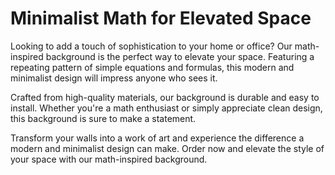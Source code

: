 <!--font:Poppins-->

# Minimalist Math for Elevated Space

Looking to add a touch of sophistication to your home or office? Our math-inspired background is the perfect way to elevate your space. Featuring a repeating pattern of simple equations and formulas, this modern and minimalist design will impress anyone who sees it.

Crafted from high-quality materials, our background is durable and easy to install. Whether you're a math enthusiast or simply appreciate clean design, this background is sure to make a statement.

Transform your walls into a work of art and experience the difference a modern and minimalist design can make. Order now and elevate the style of your space with our math-inspired background.

<!--

Write me markdown content of website with wallpaper:

"A wallpaper featuring a repeating pattern of simple equations and formulas, arranged in a minimalist and modern design."

The header of the page should not be copy of the text but rather a real content of the website which is using this wallpaper.


---


# Math-inspired Wallpaper for Your Modern Space

Add a touch of sophistication to your home or office with our math-inspired wallpaper. The repeating pattern of simple equations and formulas creates a minimalist and modern design that is sure to impress. 

Our wallpaper is made from high-quality materials, ensuring durability and easy installation. Whether you're a math enthusiast or simply appreciate the beauty of clean design, this wallpaper is the perfect addition to any space.

Order now and transform your walls into a work of art!


---


Heading should not include word "wallpaper". The website should not be about the wallpaper itself, wallpaper is just a related background, rewrite whole content.


---


# Elevate Your Space with a Modern and Minimalist Design

Looking for a way to add sophistication and style to your home or office? Our math-inspired background is the perfect solution. The repeating pattern of simple equations and formulas creates a minimalist and modern design that will elevate any space.

Made from high-quality materials, our background is durable and easy to install. Whether you're a math enthusiast or simply appreciate the beauty of clean design, this background is sure to impress.

Transform your walls into a work of art and add a touch of sophistication to your space. Order now and experience the difference a modern and minimalist design can make.


---


Heading is too long, rewrite whole content.


---


# Add Sophistication to Your Space with a Modern and Minimalist Background

Looking for a way to elevate the style of your home or office? Our math-inspired background is the perfect solution. With a repeating pattern of simple equations and formulas, this modern and minimalist design will add sophistication to any space.

Crafted from high-quality materials, our background is durable and easy to install. Whether you're a math enthusiast or simply appreciate clean design, this background is sure to impress.

Transform your walls into a work of art and experience the difference a modern and minimalist design can make. Order now and add a touch of sophistication to your space.


---


Heading is too long, rewrite whole content.


---


# Elevate Your Space with a Modern and Minimalist Math-Inspired Background

Looking to add a touch of sophistication to your home or office? Our math-inspired background is the perfect way to elevate your space. Featuring a repeating pattern of simple equations and formulas, this modern and minimalist design will impress anyone who sees it.

Crafted from high-quality materials, our background is durable and easy to install. Whether you're a math enthusiast or simply appreciate clean design, this background is sure to make a statement.

Transform your walls into a work of art and experience the difference a modern and minimalist design can make. Order now and elevate the style of your space with our math-inspired background.


---


Write me a Google font which is best fitting for the website.

Pick from the list:
- Roboto
- Open Sans
- Playfair Display
- Dancing Script
- Barlow Condensed
- Lobster
- IBM Plex Sans
- Exo 2
- Inter
- Montserrat
- Alegreya
- Orbitron
- Lato
- Raleway
- Great Vibes
- Poppins
- Futura


Write just the font name nothing else.


---


Poppins

-->
